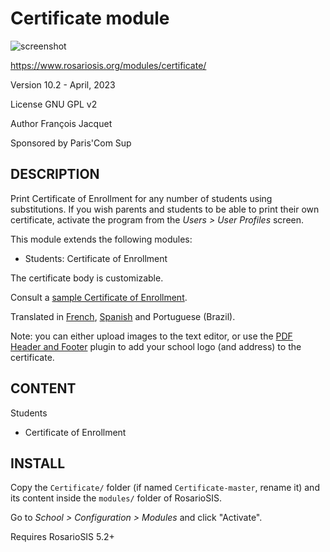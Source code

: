 Certificate module
==================

![screenshot](https://gitlab.com/francoisjacquet/Certificate/raw/master/screenshot.png?inline=false)

https://www.rosariosis.org/modules/certificate/

Version 10.2 - April, 2023

License GNU GPL v2

Author François Jacquet

Sponsored by Paris'Com Sup

DESCRIPTION
-----------
Print Certificate of Enrollment for any number of students using substitutions.
If you wish parents and students to be able to print their own certificate, activate the program from the _Users > User Profiles_ screen.

This module extends the following modules:

- Students: Certificate of Enrollment

The certificate body is customizable.

Consult a [sample Certificate of Enrollment](https://gitlab.com/francoisjacquet/Certificate/raw/master/Certificate_of_Enrollment_sample.pdf?inline=false).

Translated in [French](https://www.rosariosis.org/fr/modules/certificate/), [Spanish](https://www.rosariosis.org/es/modules/certificate/) and Portuguese (Brazil).

Note: you can either upload images to the text editor, or use the [PDF Header and Footer](https://www.rosariosis.org/plugins/pdf-header-footer/) plugin to add your school logo (and address) to the certificate.

CONTENT
-------
Students
- Certificate of Enrollment

INSTALL
-------
Copy the `Certificate/` folder (if named `Certificate-master`, rename it) and its content inside the `modules/` folder of RosarioSIS.

Go to _School > Configuration > Modules_ and click "Activate".

Requires RosarioSIS 5.2+
